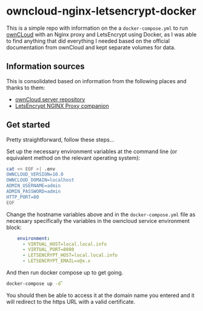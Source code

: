 # owncloud-nginx-letsencrypt-docker

This is a simple repo with information on the a `docker-compose.yml` to run [ownCLoud](https://owncloud.org/) with an Nginx proxy and LetsEncrypt using Docker, as I was able to find anything that did everything I needed based on the official documentation from ownCloud and kept separate volumes for data.

## Information sources

This is consolidated based on information from the following places and thanks to them:
- [ownCloud server repository](https://github.com/owncloud-docker/server)
- [LetsEncrypt NGINX Proxy companion](https://hub.docker.com/r/jrcs/letsencrypt-nginx-proxy-companion/)

## Get started

Pretty straightforward, follow these steps...

Set up the necessary environment variables at the command line (or equivalent method on the relevant operating system):

```bash
cat << EOF >| .env
OWNCLOUD_VERSION=10.0
OWNCLOUD_DOMAIN=localhost
ADMIN_USERNAME=admin
ADMIN_PASSWORD=admin
HTTP_PORT=80
EOF
```

Change the hostname variables above and in the `docker-compose.yml` file as necessary specifically the variables in the owncloud service environment block:

```yml
    environment:
      - VIRTUAL_HOST=local.local.info
      - VIRTUAL_PORT=8080
      - LETSENCRYPT_HOST=local.local.info
      - LETSENCRYPT_EMAIL=x@x.x
```

And then run docker compose up to get going.

```bash
docker-compose up -d`
```

You should then be able to access it at the domain name you entered and it will redirect to the https URL with a valid certificate.

